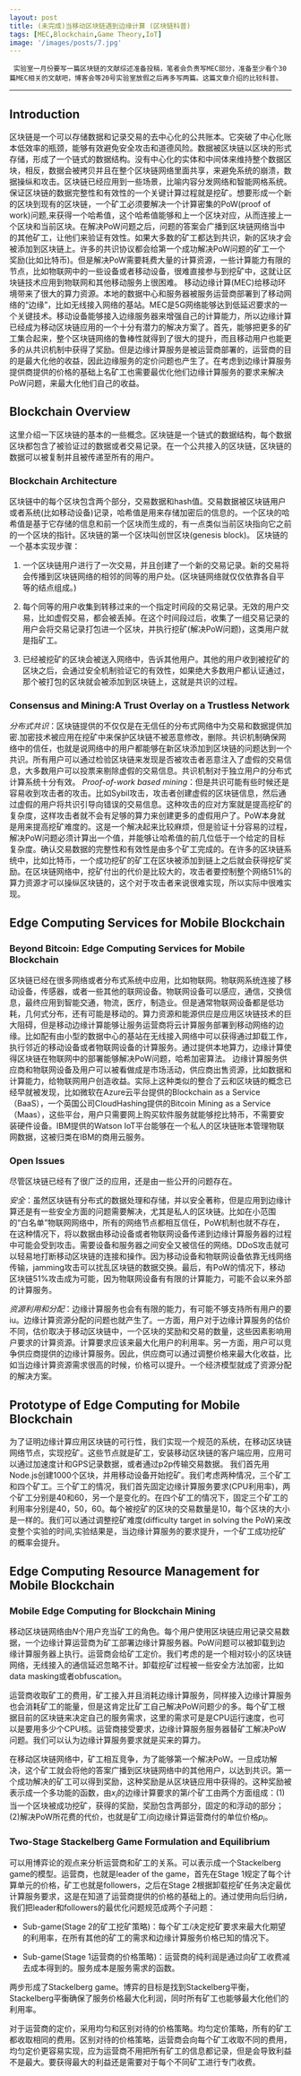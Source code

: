 ```yaml
---
layout: post
title: (未完成)当移动区块链遇到边缘计算 (区块链科普)
tags: [MEC,Blockchain,Game Theory,IoT]
image: '/images/posts/7.jpg'
---
```



     实验室一月份要写一篇区块链的文献综述准备投稿，笔者会负责写MEC部分，准备至少看个30篇MEC相关的文献吧，博客会等20号实验室放假之后再多写两篇。这篇文章介绍的比较科普。
 
 
 <hr>
 
## Introduction
  区块链是一个可以存储数据和记录交易的去中心化的公共账本。它突破了中心化账本低效率的瓶颈，能够有效避免安全攻击和道德风险。数据被区块链以区块的形式存储，形成了一个链式的数据结构。没有中心化的实体和中间体来维持整个数据区块，相反，数据会被拷贝并且在整个区块链网络里面共享，来避免系统的崩溃，数据操纵和攻击。区块链已经应用到一些场景，比喻内容分发网络和智能网格系统。
   保证区块链的数据完整性和有效性的一个关键计算过程就是挖矿。想要形成一个新的区块到现有的区块链，一个矿工必须要解决一个计算密集的PoW(proof of work)问题,来获得一个哈希值，这个哈希值能够和上一个区块对应，从而连接上一个区块和当前区块。在解决PoW问题之后，问题的答案会广播到区块链网络当中的其他矿工，让他们来验证有效性。如果大多数的矿工都达到共识，新的区块才会被添加到区块链上。许多的共识协议都会给第一个成功解决PoW问题的矿工一个奖励(比如比特币)。但是解决PoW需要耗费大量的计算资源，一些计算能力有限的节点，比如物联网中的一些设备或者移动设备，很难直接参与到挖矿中，这就让区块链技术应用到物联网和其他移动服务上很困难。
    移动边缘计算(MEC)给移动环境带来了很大的算力资源。本地的数据中心和服务器被服务运营商部署到了移动网络的“边缘”，比如无线接入网络的基站。MEC是5G网络能够达到低延迟要求的一个关键技术。移动设备能够接入边缘服务器来增强自己的计算能力，所以边缘计算已经成为移动区块链应用的一个十分有潜力的解决方案了。首先，能够把更多的矿工集合起来，整个区块链网络的鲁棒性就得到了很大的提升，而且移动用户也能更多的从共识机制中获得了奖励。但是边缘计算服务是被运营商部署的，运营商的目的是最大化他的收益，因此边缘服务的定价问题也产生了。在考虑到边缘计算服务提供商提供的价格的基础上名矿工也需要最优化他们边缘计算服务的要求来解决PoW问题，来最大化他们自己的收益。

## Blockchain Overview

这里介绍一下区块链的基本的一些概念。区块链是一个链式的数据结构，每个数据区块都包含了被验证过的数据或者交易记录。在一个公共接入的区块链，区块链的数据可以被复制并且被传递至所有的用户。

### Blockchain Architecture

区块链中的每个区块包含两个部分，交易数据和hash值。交易数据被区块链用户或者系统(比如移动设备)记录，哈希值是用来存储加密后的信息的。一个区块的哈希值是基于它存储的信息和前一个区块而生成的，有一点类似当前区块指向它之前的一个区块的指针。区块链的第一个区块叫创世区块(genesis block)。
区块链的一个基本实现步骤：

1. 一个区块链用户进行了一次交易，并且创建了一个新的交易记录。新的交易将会传播到区块链网络的相邻的同等的用户处。(区块链网络就仅仅依靠各自平等的结点组成。)

2. 每个同等的用户收集到转移过来的一个指定时间段的交易记录。无效的用户交易，比如虚假交易，都会被丢掉。在这个时间段过后，收集了一组交易记录的用户会将交易记录打包进一个区块，并执行挖矿(解决PoW问题)，这类用户就是指矿工。

3. 已经被挖矿的区块会被送入网络中，告诉其他用户。其他的用户收到被挖矿的区块之后，会通过安全机制验证它的有效性，如果绝大多数用户都认证通过，那个被打包的区块就会被添加到区块链上，这就是共识的过程。

### Consensus and Mining:A Trust Overlay on a Trustless Network

*分布式共识*：区块链提供的不仅仅是在无信任的分布式网络中为交易和数据提供加密.加密技术被应用在挖矿中来保护区块链不被恶意修改，删除。共识机制确保网络中的信任，也就是说网络中的用户都能够在新区块添加到区块链的问题达到一个共识。所有用户可以通过检验区块链来发现是否被攻击者恶意注入了虚假的交易信息，大多数用户可以投票来剔除虚假的交易信息。共识机制对于独立用户的分布式计算系统十分有效。
*Proof-of-work based mining*：但是共识可能有些时候还是容易收到攻击者的攻击。比如Sybil攻击，攻击者创建虚假的区块链信息，然后通过虚假的用户将共识引导向错误的交易信息。这种攻击的应对方案就是提高挖矿的复杂度，这样攻击者就不会有足够的算力来创建更多的虚假用户了。PoW本身就是用来提高挖矿难度的。这是一个解决起来比较麻烦，但是验证十分容易的过程，解决PoW问题必须计算出一个值，并能够让哈希值的前几位低于一个给定的目标复杂度。确认交易数据的完整性和有效性是由多个矿工完成的。在许多的区块链系统中，比如比特币，一个成功挖矿的矿工在区块被添加到链上之后就会获得挖矿奖励。在区块链网络中，挖矿付出的代价是比较大的，攻击者要控制整个网络51%的算力资源才可以操纵区块链的，这个对于攻击者来说很难实现，所以实际中很难实现。

## Edge Computing Services for Mobile Blockchain

### Beyond Bitcoin: Edge Computing Services for Mobile Blockchain

区块链已经在很多网络或者分布式系统中应用，比如物联网。物联网系统连接了移动设备，传感器，或者一些其他的联网设备。物联网设备可以感应，通信，交换信息，最终应用到智能交通，物流，医疗，制造业。但是通常物联网设备都是低功耗，几何式分布，还有可能是移动的。算力资源和能源供应是应用区块链技术的巨大阻碍，但是移动边缘计算能够让服务运营商将云计算服务部署到移动网络的边缘。比如配有由小型的数据中心的基站在无线接入网络中可以获得通过卸载工作，执行邻近的移动设备或者物联网设备的计算服务。通过提供本地算力，边缘计算使得区块链在物联网中的部署能够解决PoW问题，哈希加密算法。
    边缘计算服务供应商和物联网设备及用户可以被看做成是市场活动，供应商出售资源，比如数据和计算能力，给物联网用户创造收益。实际上这种类似的整合了云和区块链的概念已经早就被发现，比如微软在Azure云平台提供的Blockchain as a Service（BaaS），一个英国公司CloudHashing提供的Bitcoin Mining as a Service（Maas），这些平台，用户只需要网上购买软件服务就能够挖比特币，不需要安装硬件设备。IBM提供的Watson IoT平台能够在一个私人的区块链账本管理物联网数据，这被归类在IBM的商用云服务。

### Open Issues

尽管区块链已经有了很广泛的应用，还是由一些公开的问题存在。

*安全*：虽然区块链有分布式的数据处理和存储，并以安全著称，但是应用到边缘计算还是有一些安全方面的问题需要解决，尤其是私人的区块链。比如在小范围的“白名单”物联网网络中，所有的网络节点都相互信任，PoW机制也就不存在，在这种情况下，将以数据由移动设备或者物联网设备传递到边缘计算服务器的过程中可能会受到攻击。需要设备和服务器之间安全又被信任的网络。DDoS攻击就可以轻易地打断移动区块链的连接和操作。因为移动设备和物联网设备依靠无线网络传输，jamming攻击可以扰乱区块链的数据交换。最后，有PoW的情况下，移动区块链51%攻击成为可能，因为物联网设备有有限的计算能力，可能不会以来外部的计算服务。

*资源利用和分配*：边缘计算服务也会有有限的能力，有可能不够支持所有用户的要iu。边缘计算资源分配的问题也就产生了。一方面，用户对于边缘计算服务的估价不同，估价取决于移动区块链中，一个区块的奖励和交易的数量，这些因素影响用户要求的计算资源。计算要求应该来最大化用户的利用率。另一方面，用户可以竞争供应商提供的边缘计算服务。因此，供应商可以通过调整价格来最大化收益，比如当边缘计算资源需求很高的时候，价格可以提升。一个经济模型就成了资源分配的解决方案。

## Prototype of Edge Computing for Mobile Blockchain
为了证明边缘计算应用区块链的可行性，我们实现一个规范的系统，在移动区块链网络节点，实现挖矿。这些节点就是矿工，安装移动区块链的客户端应用，应用可以通过加速度计和GPS记录数据，或者通过p2p传输交易数据。 
  我们首先用Node.js创建1000个区块，并用移动设备开始挖矿。我们考虑两种情况，三个矿工和四个矿工。三个矿工的情况，我们首先固定边缘计算服务要求(CPU利用率)，两个矿工分别是40和60，另一个是变化的。在四个矿工的情况下，固定三个矿工的利用率分别是40，50，60。每个被挖矿的区块的交易数量是10，每个区块的大小是一样的。我们可以通过调整挖矿难度(difficulty target in solving the PoW)来改变整个实验的时间,实验结果是，当边缘计算服务的要求提升，一个矿工成功挖矿的概率会提升。
  

## Edge Computing Resource Management for Mobile Blockchain

### Mobile Edge Computing for Blockchain Mining

移动区块链网络由$N$个用户充当矿工的角色。每个用户使用区块链应用记录交易数据，一个边缘计算运营商为矿工部署边缘计算服务器。PoW问题可以被卸载到边缘计算服务器上执行。运营商会给矿工定价。我们考虑的是一个相对较小的区块链网络，无线接入的通信延迟忽略不计。卸载挖矿过程被一些安全方法加密，比如data masking或者obfuscation。

运营商收取矿工的费用，矿工接入并且消耗边缘计算服务，同样接入边缘计算服务也会消耗矿工的能量，但是这肯定比矿工自己解决PoW问题少的多。每个矿工根据目前的区块链来决定自己的服务需求，这里的需求可是是CPU运行速度，也可以是要用多少个CPU核。运营商接受要求，边缘计算服务服务器替矿工解决PoW问题。我们可以认为边缘计算服务要求就是买来的算力。

在移动区块链网络中，矿工相互竞争，为了能够第一个解决PoW。一旦成功解决，这个矿工就会将他的答案广播到区块链网络中的其他用户，以达到共识。第一个成功解决的矿工可以得到奖励，这种奖励是从区块链应用中获得的。这种奖励被表示成一个多功能的函数，由$x_i$的边缘计算要求的第$i$个矿工由两个方面组成：(1)当一个区块被成功挖矿，获得的奖励，奖励包含两部分，固定的和浮动的部分；(2)解决PoW所花费的代价，也就是矿工$i$向边缘计算运营商付的单位价格$p_i$。

### Two-Stage Stackelberg Game Formulation and Equilibrium
可以用博弈论的观点来分析运营商和矿工的关系。可以表示成一个Stackelberg game的模型。运营商，也就是leader of the game，首先在Stage 1规定了每个计算单元的价格，矿工也就是followers，之后在Stage 2根据卸载挖矿任务决定最优计算服务要求，这是在知道了运营商提供的价格的基础上的。通过使用向后归纳，我们把leader和followers的最优化问题规范成两个子问题：

- Sub-game(Stage 2的矿工挖矿策略)：每个矿工$i$决定挖矿要求来最大化期望的利用率，在所有其他的矿工的需求和边缘计算服务价格已知的情况下。

- Sub-game(Stage 1运营商的价格策略)：运营商的纯利润是通过向矿工收费减去成本得到的。服务成本是服务需求的函数。

两步形成了Stackelberg game。博弈的目标是找到Stackelberg平衡，Stackelberg平衡确保了服务价格最大化利润，同时所有矿工也能够最大化他们的利用率。

对于运营商的定价，采用均匀和区别对待的价格策略。均匀定价策略，所有的矿工都收取相同的费用。区别对待的价格策略，运营商会向每个矿工收取不同的费用，均匀定价更容易实现，应为运营商不用把所有矿工的信息都记录，但是会导致利益不是最大。要获得最大的利益还是需要对于每个不同矿工进行专门收费。















